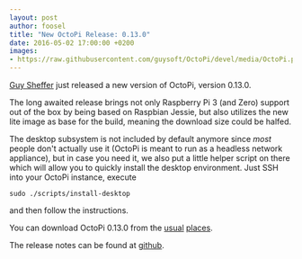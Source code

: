 ```yaml
---
layout: post
author: foosel
title: "New OctoPi Release: 0.13.0"
date: 2016-05-02 17:00:00 +0200
images:
- https://raw.githubusercontent.com/guysoft/OctoPi/devel/media/OctoPi.png
---
```


[Guy Sheffer](https://github.com/guysoft) just released a new version of 
OctoPi, version 0.13.0.

The long awaited release brings not only Raspberry Pi 3 (and Zero) support
out of the box by being based on Raspbian Jessie, but also utilizes
the new lite image as base for the build, meaning the download size could
be halfed.

<!-- more -->

The desktop subsystem is not included by default anymore since *most*
people don't actually use it (OctoPi is meant to run as a headless
network appliance), but in case you need it, we also put a little helper
script on there which will allow you to quickly install the desktop
environment. Just SSH into your OctoPi instance, execute

```
sudo ./scripts/install-desktop
```

and then follow the instructions.

You can download OctoPi 0.13.0 from the [usual](http://octoprint.org/download/) 
[places](https://octopi.octoprint.org). 

The release notes can be found at 
[github](https://github.com/guysoft/OctoPi/releases/tag/0.13.0).
